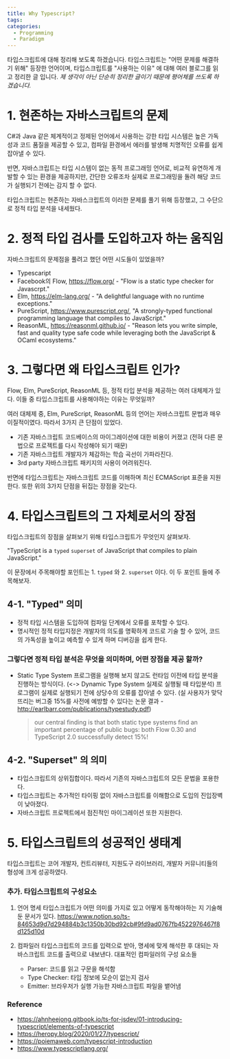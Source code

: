 ```yaml
---
title: Why Typescript?
tags:
categories:
  - Programming
  - Paradigm
---
```


타입스크립트에 대해 정리해 보도록 하겠습니다.
타입스크립트는 "어떤 문제를 해결하기 위해" 등장한 언어이며, 타입스크립트를 "사용하는 이유" 에 대해 여러 블로그를 읽고 정리한 글 입니다.
_제 생각이 아닌 단순히 정리한 글이기 때문에 평어체를 쓰도록 하겠습니다._

<!-- more -->

# 1. 현존하는 자바스크립트의 문제

C#과 Java 같은 체계적이고 정제된 언어에서 사용하는 강한 타입 시스템은 높은 가독성과 코드 품질을 제공할 수 있고, 컴파일 환경에서 에러를 발생해 치명적인 오류를 쉽게 잡아낼 수 있다.

반면, 자바스크립트는 타입 시스템이 없는 동적 프로그래밍 언어로, 비교적 유연하게 개발할 수 있는 환경을 제공하지만, 간단한 오류조차 실제로 프로그래밍을 돌려 해당 코드가 실행되기 전에는 감지 할 수 없다.

타입스크립트는 현존하는 자바스크립트의 이러한 문제를 풀기 위해 등장했고, 그 수단으로 정적 타입 분석을 내세웠다.

# 2. 정적 타입 검사를 도입하고자 하는 움직임

자바스크립트의 문제점을 풀려고 했던 어떤 시도들이 있었을까?

- Typescaript
- Facebook의 Flow, https://flow.org/ - "Flow is a static type checker for Javascrpt."
- Elm, https://elm-lang.org/ - "A delightful language with no runtime exceptions."
- PureScript, https://www.purescript.org/, "A strongly-typed functional programming language that compiles to JavaScript."
- ReasonML, https://reasonml.github.io/ - "Reason lets you write simple, fast and quality type safe code while leveraging both the JavaScript & OCaml ecosystems."

# 3. 그렇다면 왜 타입스크립트 인가?

Flow, Elm, PureScript, ReasonML 등, 정적 타입 분석을 제공하는 여러 대체제가 있다. 이들 중 타입스크립트를 사용해야하는 이유는 무엇일까?

여러 대체제 중, Elm, PureScript, ReasonML 등의 언어는 자바스크립트 문법과 매우 이질적이였다. 따라서 3가지 큰 단점이 있었다.

- 기존 자바스크립트 코드베이스의 마이그레이션에 대한 비용이 커졌고 (전혀 다른 문법으로 프로젝트를 다시 작성해야 되기 때문)
- 기존 자바스크립트 개발자가 체감하는 학습 곡선이 가파라진다.
- 3rd party 자바스크립트 패키지의 사용이 어려워진다.

반면에 타입스크립트는 자바스크립트 코드를 이해하며 최신 ECMAScript 표준을 지원한다. 또한 위의 3가지 단점을 뒤집는 장점을 갖는다.

# 4. 타입스크립트의 그 자체로서의 장점

타입스크립트의 장점을 살펴보기 위해 타입스크립트가 무엇인지 살펴보자.

"TypeScript is a `typed` `superset` of JavaScript that compiles to plain JavaScript."

이 문장에서 주목해야할 포인트는 1. `typed` 와 2. `superset` 이다. 이 두 포인트 들에 주목해보자.

## 4-1. "Typed" 의미

- 정적 타입 시스템을 도입하여 컴파일 단계에서 오류를 포착할 수 있다.
- 명시적인 정적 타입지정은 개발자의 의도를 명확하게 코드로 기술 할 수 있어, 코드의 가독성을 높이고 예측할 수 있게 하며 디버깅을 쉽게 한다.

### 그렇다면 정적 타입 분석은 무엇을 의미하며, 어떤 장점을 제공 할까?

- Static Type System
  프로그램을 실행해 보지 않고도 런타임 이전에 타입 분석을 진행하는 방식이다. (<-> Dynamic Type System 실제로 실행될 때 타입분석)
  프로그램이 실제로 실행되기 전에 상당수의 오류를 잡아낼 수 있다. (실 사용자가 맞닥뜨리는 버그중 15%를 사전에 예방할 수 있다는 논문 결과 - http://earlbarr.com/publications/typestudy.pdf)
  > our central finding is that both static type systems find an important percentage of public bugs: both Flow 0.30 and TypeScript 2.0 successfully detect 15%!

## 4-2. "Superset" 의 의미

- 타입스크립트의 상위집합이다. 따라서 기존의 자바스크립트의 모든 문법을 포용한다.
- 타입스크립트는 추가적인 타이핑 없이 자바스크립트를 이해함으로 도입의 진입장벽이 낮아졌다.
- 자바스크립트 프로젝트에서 점진적인 마이그레이션 또한 지원한다.

# 5. 타입스크립트의 성공적인 생태계

타입스크립트는 코어 개발자, 컨트리뷰터, 지원도구 라이브러리, 개발자 커뮤니티들의 형성에 크게 성공하였다.

### 추가. 타입스크립트의 구성요소

1. 언어 명세
   타입스크립트가 어떤 의미를 가지로 있고 어떻게 동작해야하는 지 기술해둔 문서가 있다.
   https://www.notion.so/ts-84653d9d7d294884b3c1350b30bd92cb#9fd9ad0767fb4522976467f8d125d10d

2. 컴파일러
   타입스크립트의 코드를 입력으로 받아, 명세에 맞게 해석한 후 대되는 자바스크립트 코드를 출력으로 내보낸다.
   대표적인 컴파일러의 구성 요소들
   - Parser: 코드를 읽고 구문을 해석함
   - Type Checker: 타입 정보에 모순이 없는지 검사
   - Emitter: 브라우저가 실행 가능한 자바스크립트 파일을 뱉어냄

### Reference

- https://ahnheejong.gitbook.io/ts-for-jsdev/01-introducing-typescript/elements-of-typescript
- https://heropy.blog/2020/01/27/typescript/
- https://poiemaweb.com/typescript-introduction
- https://www.typescriptlang.org/
